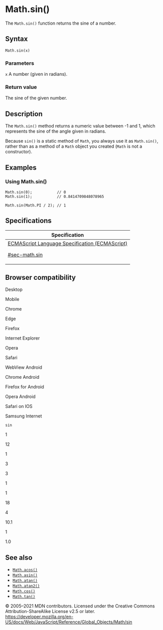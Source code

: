 # Math.sin()

The `Math.sin()` function returns the sine of a number.

## Syntax

    Math.sin(x)

### Parameters

`x`
A number (given in radians).

### Return value

The sine of the given number.

## Description

The `Math.sin()` method returns a numeric value between -1 and 1, which represents the sine of the angle given in radians.

Because `sin()` is a static method of `Math`, you always use it as `Math.sin()`, rather than as a method of a `Math` object you created (`Math` is not a constructor).

## Examples

### Using Math.sin()

    Math.sin(0);           // 0
    Math.sin(1);           // 0.8414709848078965

    Math.sin(Math.PI / 2); // 1

## Specifications

<table>
<thead>
<tr class="header">
<th>Specification</th>
</tr>
</thead>
<tbody>
<tr class="odd">
<td>
<a href="https://tc39.es/ecma262/#sec-math.sin">ECMAScript Language Specification (ECMAScript)
<br/>

<span class="small">#sec-math.sin</span>
</a>
</td>
</tr>
</tbody>
</table>

## Browser compatibility

Desktop

Mobile

Chrome

Edge

Firefox

Internet Explorer

Opera

Safari

WebView Android

Chrome Android

Firefox for Android

Opera Android

Safari on IOS

Samsung Internet

`sin`

1

12

1

3

3

1

1

18

4

10.1

1

1.0

## See also

-   [`Math.acos()`](acos)
-   [`Math.asin()`](asin)
-   [`Math.atan()`](atan)
-   [`Math.atan2()`](atan2)
-   [`Math.cos()`](cos)
-   [`Math.tan()`](tan)

© 2005–2021 MDN contributors.
Licensed under the Creative Commons Attribution-ShareAlike License v2.5 or later.
<a href="https://developer.mozilla.org/en-US/docs/Web/JavaScript/Reference/Global_Objects/Math/sin" class="_attribution-link">https://developer.mozilla.org/en-US/docs/Web/JavaScript/Reference/Global_Objects/Math/sin</a>
